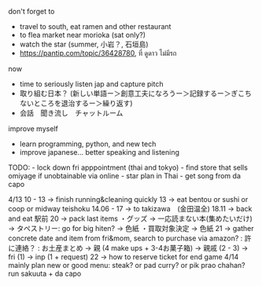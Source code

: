 don't forget to 
- travel to south, eat ramen and other restaurant
- to flea market near morioka (sat only?)
- watch the star (summer, 小岩？, 石垣島)
- https://pantip.com/topic/36428780, ที่ ดูดาว ไม่มีรถ

now
- time to seriously listen jap and capture pitch 
- 取り組む日本？ (新しい単語ー＞創意工夫になろうー＞記録するー＞ぎこちないところを退治するー＞繰り返す)
- 会話　聞き流し　チャットルーム

improve myself
- learn programming, python, and new tech 
- improve japanese... better speaking and listening

TODO:
	- lock down fri apppointment (thai and tokyo)
	- find store that sells omiyage if unobtainable via online
	- star plan in Thai
	- get song from da capo

4/13
			10 - 13 -> finish running&cleaning quickly
			13		-> eat bentou or sushi or coop or midway teishoku
			14.06 - 17 -> to takizawa　(金田温全)
			18.11 -> back and eat 駅前
			20 -> pack last items
				・グッズ
					→ 一応読まない本(集めたいだけ)
					→ タペストリー: go for big hiten?
					→ 色紙
				・買取対象決定
					→ 色紙
			21 -> gather concrete date and item from fri&mom, search to purchase via amazon?
				: 許に連絡？
				: お土産まとめ
					→ 親 (4 make ups + 3-4お菓子箱)
					→ 親戚 (2 - 3)
					→ fri (1)
					→ inp (1 + request)
			22 -> how to reserve ticket for end game
		4/14
			mainly plan new or good menu: steak? or pad curry? or pik prao chahan?
			run
			sakuuta + da capo
